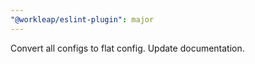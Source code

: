 ```yaml
---
"@workleap/eslint-plugin": major
---
```


Convert all configs to flat config. Update documentation.
